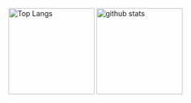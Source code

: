 <p align="left"> 
  <img alt="Top Langs" height="170px" src="https://github-readme-stats.vercel.app/api/top-langs/?username=zikanwari&layout=compact&show_icons=true" />
  <img alt="github stats" height="170px" src="https://github-readme-stats.vercel.app/api?username=zikanwari&show_icons=ture" />
</p>
